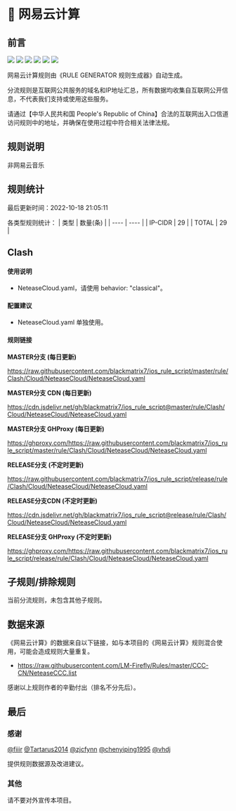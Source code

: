 # 🧸 网易云计算

## 前言

![](https://shields.io/badge/-移除重复规则-ff69b4) ![](https://shields.io/badge/-DOMAIN与DOMAIN--SUFFIX合并-green) ![](https://shields.io/badge/-DOMAIN--SUFFIX间合并-critical) ![](https://shields.io/badge/-DOMAIN与DOMAIN--KEYWORD合并-9cf) ![](https://shields.io/badge/-DOMAIN--SUFFIX与DOMAIN--KEYWORD合并-blue) ![](https://shields.io/badge/-IP--CIDR(6)合并-blueviolet) 

网易云计算规则由《RULE GENERATOR 规则生成器》自动生成。

分流规则是互联网公共服务的域名和IP地址汇总，所有数据均收集自互联网公开信息，不代表我们支持或使用这些服务。

请通过【中华人民共和国 People's Republic of China】合法的互联网出入口信道访问规则中的地址，并确保在使用过程中符合相关法律法规。

## 规则说明
非网易云音乐

## 规则统计

最后更新时间：2022-10-18 21:05:11

各类型规则统计：
| 类型 | 数量(条)  | 
| ---- | ----  |
| IP-CIDR | 29  | 
| TOTAL | 29  | 


## Clash 

#### 使用说明
- NeteaseCloud.yaml，请使用 behavior: "classical"。

#### 配置建议
- NeteaseCloud.yaml 单独使用。

#### 规则链接
**MASTER分支 (每日更新)**

https://raw.githubusercontent.com/blackmatrix7/ios_rule_script/master/rule/Clash/Cloud/NeteaseCloud/NeteaseCloud.yaml

**MASTER分支 CDN (每日更新)**

https://cdn.jsdelivr.net/gh/blackmatrix7/ios_rule_script@master/rule/Clash/Cloud/NeteaseCloud/NeteaseCloud.yaml

**MASTER分支 GHProxy (每日更新)**

https://ghproxy.com/https://raw.githubusercontent.com/blackmatrix7/ios_rule_script/master/rule/Clash/Cloud/NeteaseCloud/NeteaseCloud.yaml

**RELEASE分支 (不定时更新)**

https://raw.githubusercontent.com/blackmatrix7/ios_rule_script/release/rule/Clash/Cloud/NeteaseCloud/NeteaseCloud.yaml

**RELEASE分支CDN (不定时更新)**

https://cdn.jsdelivr.net/gh/blackmatrix7/ios_rule_script@release/rule/Clash/Cloud/NeteaseCloud/NeteaseCloud.yaml

**RELEASE分支 GHProxy (不定时更新)**

https://ghproxy.com/https://raw.githubusercontent.com/blackmatrix7/ios_rule_script/release/rule/Clash/Cloud/NeteaseCloud/NeteaseCloud.yaml

## 子规则/排除规则


当前分流规则，未包含其他子规则。

## 数据来源

《网易云计算》的数据来自以下链接，如与本项目的《网易云计算》规则混合使用，可能会造成规则大量重复。

- https://raw.githubusercontent.com/LM-Firefly/Rules/master/CCC-CN/NeteaseCCC.list


感谢以上规则作者的辛勤付出（排名不分先后）。

## 最后

### 感谢

[@fiiir](https://github.com/fiiir) [@Tartarus2014](https://github.com/Tartarus2014) [@zjcfynn](https://github.com/zjcfynn) [@chenyiping1995](https://github.com/chenyiping1995) [@vhdj](https://github.com/vhdj)

提供规则数据源及改进建议。

### 其他

请不要对外宣传本项目。